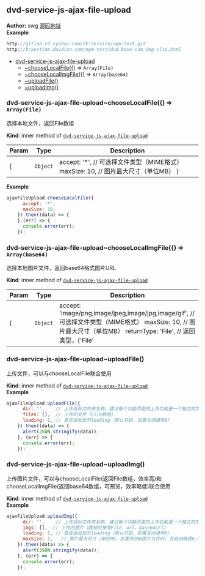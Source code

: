 <a name="module_dvd-service-js-ajax-file-upload"></a>

## dvd-service-js-ajax-file-upload
**Author:** swg [源码地址](http://gitlab.rd.vyohui.com/FE-Service/dvd-service-js-ajax-file-upload.git)  
**Example**  
```js
http://gitlab.rd.vyohui.com/FE-Service/npm-test.git
http://bravetime.davdian.com/npm-test/dvd-base-com-img-clip.html
```

* [dvd-service-js-ajax-file-upload](#module_dvd-service-js-ajax-file-upload)
    * [~chooseLocalFile({)](#module_dvd-service-js-ajax-file-upload..chooseLocalFile) ⇒ <code>Array(File)</code>
    * [~chooseLocalImgFile({)](#module_dvd-service-js-ajax-file-upload..chooseLocalImgFile) ⇒ <code>Array(base64)</code>
    * [~uploadFile()](#module_dvd-service-js-ajax-file-upload..uploadFile)
    * [~uploadImg()](#module_dvd-service-js-ajax-file-upload..uploadImg)

<a name="module_dvd-service-js-ajax-file-upload..chooseLocalFile"></a>

### dvd-service-js-ajax-file-upload~chooseLocalFile({) ⇒ <code>Array(File)</code>
选择本地文件，返回File数组

**Kind**: inner method of <code>[dvd-service-js-ajax-file-upload](#module_dvd-service-js-ajax-file-upload)</code>  

| Param | Type | Description |
| --- | --- | --- |
| { | <code>Object</code> | accept: '*',  // 可选择文件类型（MIME格式）       maxSize: 10,   // 图片最大尺寸（单位MB）     } |

**Example**  
```js
ajaxFileUpload.chooseLocalFile({
      accept: '*',
      maxSize: 10,
    }).then((data) => {
    },(err) => {
      console.error(err);
    });
```
<a name="module_dvd-service-js-ajax-file-upload..chooseLocalImgFile"></a>

### dvd-service-js-ajax-file-upload~chooseLocalImgFile({) ⇒ <code>Array(base64)</code>
选择本地图片文件，返回base64格式图片URL

**Kind**: inner method of <code>[dvd-service-js-ajax-file-upload](#module_dvd-service-js-ajax-file-upload)</code>  

| Param | Type | Description |
| --- | --- | --- |
| { | <code>Object</code> | accept: 'image/png,image/jpeg,image/jpg,image/gif',  // 可选择文件类型（MIME格式）       maxSize: 10,   // 图片最大尺寸（单位MB）       returnType: 'File',   // 返回类型，{'File'|'base64'}     } |

<a name="module_dvd-service-js-ajax-file-upload..uploadFile"></a>

### dvd-service-js-ajax-file-upload~uploadFile()
上传文件，可以与chooseLocalFile联合使用

**Kind**: inner method of <code>[dvd-service-js-ajax-file-upload](#module_dvd-service-js-ajax-file-upload)</code>  
**Example**  
```js
ajaxFileUpload.uploadFile({
      dir: '',    // 上传目标文件夹名称。建议每个功能页面的上传功能是一个独立的文件夹，方便日后统一处理。例如微信头像可以起名为'wx-head'，请到oss手动检查dir是否与已知目录重名
      files: [],  // 上传的文件（File数组）
      loading: 1, // 是否自动显示loading（默认开启，如需关闭请传0）
    }).then((data) => {
      alert(JSON.stringify(data));
    }, (err) => {
      console.error(err);
    });
```
<a name="module_dvd-service-js-ajax-file-upload..uploadImg"></a>

### dvd-service-js-ajax-file-upload~uploadImg()
上传图片文件，可以与chooseLocalFile(返回File数组，效率高)和chooseLocalImgFile(返回base64数组，可预览，效率略低)联合使用

**Kind**: inner method of <code>[dvd-service-js-ajax-file-upload](#module_dvd-service-js-ajax-file-upload)</code>  
**Example**  
```js
ajaxFileUpload.uploadImg({
      dir: '',    // 上传目标文件夹名称。建议每个功能页面的上传功能是一个独立的文件夹，方便日后统一处理。例如微信头像可以起名为'wx-head'，请到oss手动检查dir是否与已知目录重名
      imgs: [],  // 上传的图片（数组可接受File、url、base64url）
      loading: 1, // 是否自动显示loading（默认开启，如需关闭请传0）
      maxSize: 1,   // 图片最大尺寸（单位MB，如果传2MB图片文件时，会自动降质0.5转成1MB的文件并上传）
    }).then((data) => {
      alert(JSON.stringify(data));
    }, (err) => {
      console.error(err);
    });
```
